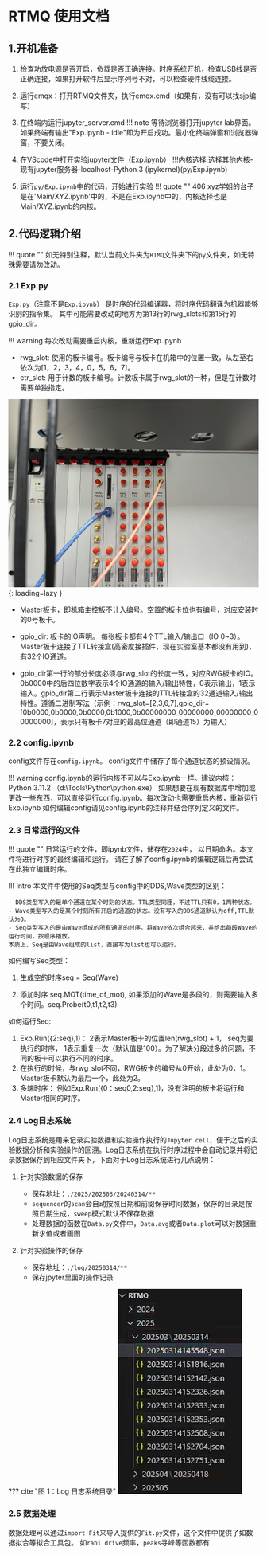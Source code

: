 # RTMQ 使用文档

## 1.开机准备

1. 检查功放电源是否开启，负载是否正确连接。时序系统开机，检查USB线是否正确连接，如果打开软件后显示序列号不对，可以检查硬件线缆连接。
2. 运行emqx：打开RTMQ文件夹，执行emqx.cmd（如果有，没有可以找sjp编写）
3. 在终端内运行jupyter_server.cmd 
!!! note
    等待浏览器打开jupyter lab界面。如果终端有输出"Exp.ipynb - idle"即为开启成功。最小化终端弹窗和浏览器弹窗，不要关闭。

4. 在VScode中打开实验jupyter文件（Exp.ipynb） 
!!!内核选择
    选择其他内核-现有jupyter服务器-localhost-Python 3 (ipykernel)(py/Exp.ipynb) 

5. 运行`py/Exp.ipynb`中的代码，开始进行实验
!!! quote ""
    406 xyz学姐的台子是在'Main/XYZ.ipynb'中的，不是在Exp.ipynb中的，内核选择也是Main/XYZ.ipynb的内核。

## 2.代码逻辑介绍
!!! quote ""
    如无特别注释，默认当前文件夹为`RTMQ`文件夹下的`py`文件夹，如无特殊需要请勿改动。

### 2.1 Exp.**py**
`Exp.py`（注意不是`Exp.ipynb`） 是时序的代码编译器，将时序代码翻译为机器能够识别的指令集。
其中可能需要改动的地方为第13行的rwg_slots和第15行的gpio_dir。

!!! warning
    每次改动需要重启内核，重新运行Exp.ipynb

- rwg_slot: 使用的板卡编号。板卡编号与板卡在机箱中的位置一致，从左至右依次为[1，2，3，4，0，5，6，7]。
- ctr_slot: 用于计数的板卡编号。计数板卡属于rwg_slot的一种，但是在计数时需要单独指定。

![RTMQ机箱](figure/RTMQsystem.jpg){: loading=lazy }

- Master板卡，即机箱主控板不计入编号。空置的板卡位也有编号，对应安装时的0号板卡。

- gpio_dir: 板卡的IO声明。 每张板卡都有4个TTL输入/输出口（IO 0~3）。Master板卡连接了TTL转接盒(高密度接插件，现在实验室基本都没有用到)，有32个IO通道。

- gpio_dir第一行的部分长度必须与rwg_slot的长度一致，对应RWG板卡的IO。0b0000中的后四位数字表示4个IO通道的输入/输出特性，0表示输出，1表示输入。gpio_dir第二行表示Master板卡连接的TTL转接盒的32通道输入/输出特性。遵循二进制写法（示例：rwg_slot=[2,3,6,7],gpio_dir=[0b0000,0b0000,0b0000,0b1000,0b00000000_00000000_00000000_00000000]，表示只有板卡7对应的最高位通道（即通道15）为输入）

### 2.2 config.ipynb
config文件存在`config.ipynb`。 config文件中储存了每个通道状态的预设情况。
<!-- config.ipynb运行后将会在本文件夹中生成并写入数据库config.db。 -->
!!! warning
    config.ipynb的运行内核不可以与Exp.ipynb一样。建议内核：Python 3.11.2 （d:\Tools\Python\python.exe）
    如果想要在现有数据库中增加或更改一些东西，可以直接运行config.ipynb。每次改动也需要重启内核，重新运行Exp.ipynb
如何编辑config请见config.ipynb的注释并结合序列定义的文件。

### 2.3 日常运行的文件
!!! quote ""
    日常运行的文件，即ipynb文件，储存在`2024`中， 以日期命名。本文件将进行时序的最终编辑和运行。
    请在了解了config.ipynb的编辑逻辑后再尝试在此独立编辑时序。

!!! Intro 
    本文件中使用的Seq类型与config中的DDS,Wave类型的区别：

    - DDS类型写入的是单个通道在某个时刻的状态。TTL类型同理，不过TTL只有0，1两种状态。
    - Wave类型写入的是某个时刻所有开启的通道的状态。没有写入的DDS通道默认为off,TTL默认为0。
    - Seq类型写入的是由Wave组成的所有通道的时序。将Wave依次组合起来，并给出每段Wave的运行时间，按顺序播放。
    本质上，Seq是由Wave组成的list，直接写为list也可以运行。

如何编写Seq类型：

1. 生成空的时序seq = Seq(Wave)
   
2. 添加时序 seq.MOT(time_of_mot), 如果添加的Wave是多段的，则需要输入多个时间。seq.Probe(t0,t1,t2,t3)


如何运行Seq:

1. Exp.Run({2:seq},1)： 2表示Master板卡的位置len(rwg_slot) + 1， seq为要执行的时序， 1表示重复一次（默认值是100）。为了解决分段过多的问题，不同的板卡可以执行不同的时序。
2. 在执行的时候，与rwg_slot不同，RWG板卡的编号从0开始，此处为0，1。Master板卡默认为最后一个，此处为2。
3. 多端时序： 例如Exp.Run({0：seq0,2:seq},1)，没有注明的板卡将运行和Master相同的时序。

### 2.4 Log日志系统
Log日志系统是用来记录实验数据和实验操作执行的`Jupyter cell`，便于之后的实验数据分析和实验操作的回溯。Log日志系统在执行时序过程中会自动记录并将记录数据保存到相应文件夹下，下面对于Log日志系统进行几点说明：

1. 针对实验数据的保存  
    - 保存地址：`./2025/202503/20240314/**`
    - `sequencer`的`scan`会自动按照日期和前缀保存时间数据，保存的目录是按照日期生成，`sweep`模式默认不保存数据
    - 处理数据的函数在`Data.py`文件中，`Data.avg`或者`Data.plot`可以对数据重新求值或者画图

2. 针对实验操作的保存
    - 保存地址：`./log/20250314/**`
    - 保存jpyter里面的操作记录

??? cite "图 1：Log 日志系统目录"
    ![Log日志系统](figure/Log日志系统目录.png)

### 2.5 数据处理

数据处理可以通过`import Fit`来导入提供的`Fit.py`文件，这个文件中提供了如数据拟合等拟合工具包。
如`rabi drive`频率，`peaks`寻峰等函数都有

